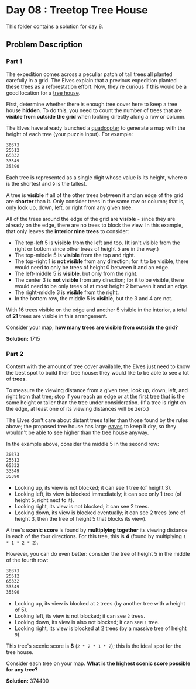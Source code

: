 # Day 08 : Treetop Tree House

This folder contains a solution for day 8.

## Problem Description

### Part 1

The expedition comes across a peculiar patch of tall trees all planted carefully in a grid. The Elves explain that a previous expedition planted these trees as a reforestation effort. Now, they're curious if this would be a good location for a [tree house](https://en.wikipedia.org/wiki/Tree_house).

First, determine whether there is enough tree cover here to keep a tree house **hidden**. To do this, you need to count the number of trees that are **visible from outside the grid** when looking directly along a row or column.

The Elves have already launched a [quadcopter](https://en.wikipedia.org/wiki/Quadcopter) to generate a map with the height of each tree (your puzzle input). For example:

```bash
30373
25512
65332
33549
35390
```

Each tree is represented as a single digit whose value is its height, where ```0``` is the shortest and ```9``` is the tallest.

A tree is **visible** if all of the other trees between it and an edge of the grid are **shorter** than it. Only consider trees in the same row or column; that is, only look up, down, left, or right from any given tree.

All of the trees around the edge of the grid are **visible** - since they are already on the edge, there are no trees to block the view. In this example, that only leaves the **interior nine trees** to consider:

  * The top-left 5 is **visible** from the left and top. (It isn't visible from the right or bottom since other trees of height 5 are in the way.)
  * The top-middle 5 is **visible** from the top and right.
  * The top-right 1 is **not visible** from any direction; for it to be visible, there would need to only be trees of height 0 between it and an edge.
  * The left-middle 5 is **visible**, but only from the right.
  * The center 3 is **not visible** from any direction; for it to be visible, there would need to be only trees of at most height 2 between it and an edge.
  * The right-middle 3 is **visible** from the right.
  * In the bottom row, the middle 5 is **visible**, but the 3 and 4 are not.

With 16 trees visible on the edge and another 5 visible in the interior, a total of **21** trees are visible in this arrangement.

Consider your map; **how many trees are visible from outside the grid?**

**Solution:** 1715

### Part 2

Content with the amount of tree cover available, the Elves just need to know the best spot to build their tree house: they would like to be able to see a lot of **trees**.

To measure the viewing distance from a given tree, look up, down, left, and right from that tree; stop if you reach an edge or at the first tree that is the same height or taller than the tree under consideration. (If a tree is right on the edge, at least one of its viewing distances will be zero.)

The Elves don't care about distant trees taller than those found by the rules above; the proposed tree house has large [eaves](https://en.wikipedia.org/wiki/Eaves) to keep it dry, so they wouldn't be able to see higher than the tree house anyway.

In the example above, consider the middle 5 in the second row:

```bash
30373
25512
65332
33549
35390
```

  * Looking up, its view is not blocked; it can see 1 tree (of height 3).
  * Looking left, its view is blocked immediately; it can see only 1 tree (of height 5, right next to it).
  * Looking right, its view is not blocked; it can see 2 trees.
  * Looking down, its view is blocked eventually; it can see 2 trees (one of height 3, then the tree of height 5 that blocks its view).

A tree's **scenic score** is found by **multiplying together** its viewing distance in each of the four directions. For this tree, this is **4** (found by multiplying ```1 * 1 * 2 * 2```).

However, you can do even better: consider the tree of height 5 in the middle of the fourth row:

```bash
30373
25512
65332
33549
35390
```

  * Looking up, its view is blocked at ```2``` trees (by another tree with a height of 5).
  * Looking left, its view is not blocked; it can see ```2``` trees.
  * Looking down, its view is also not blocked; it can see ```1``` tree.
  * Looking right, its view is blocked at 2 trees (by a massive tree of height ```9```).

This tree's scenic score is **8** (```2 * 2 * 1 * 2```); this is the ideal spot for the tree house.

Consider each tree on your map. **What is the highest scenic score possible for any tree?**

**Solution:** 374400